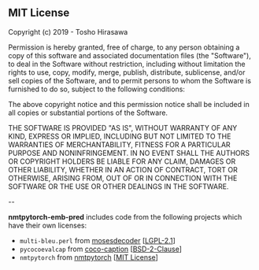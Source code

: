## MIT License

Copyright (c) 2019 - Tosho Hirasawa

Permission is hereby granted, free of charge, to any person obtaining a copy
of this software and associated documentation files (the "Software"), to deal
in the Software without restriction, including without limitation the rights
to use, copy, modify, merge, publish, distribute, sublicense, and/or sell
copies of the Software, and to permit persons to whom the Software is
furnished to do so, subject to the following conditions:

The above copyright notice and this permission notice shall be included in all
copies or substantial portions of the Software.

THE SOFTWARE IS PROVIDED "AS IS", WITHOUT WARRANTY OF ANY KIND, EXPRESS OR
IMPLIED, INCLUDING BUT NOT LIMITED TO THE WARRANTIES OF MERCHANTABILITY,
FITNESS FOR A PARTICULAR PURPOSE AND NONINFRINGEMENT. IN NO EVENT SHALL THE
AUTHORS OR COPYRIGHT HOLDERS BE LIABLE FOR ANY CLAIM, DAMAGES OR OTHER
LIABILITY, WHETHER IN AN ACTION OF CONTRACT, TORT OR OTHERWISE, ARISING FROM,
OUT OF OR IN CONNECTION WITH THE SOFTWARE OR THE USE OR OTHER DEALINGS IN THE
SOFTWARE.

--

**nmtpytorch-emb-pred** includes code from the following projects which have their own licenses:

 - `multi-bleu.perl` from [mosesdecoder](https://github.com/moses-smt/mosesdecoder) [[LGPL-2.1](https://github.com/moses-smt/mosesdecoder/blob/master/COPYING)]
 - `pycocoevalcap` from [coco-caption](https://github.com/tylin/coco-caption) [[BSD-2-Clause](https://github.com/tylin/coco-caption/blob/master/license.txt)]
- `nmtpytorch` from [nmtpytorch](https://github.com/lium-lst/nmtpytorch) [[MIT License](https://github.com/lium-lst/nmtpytorch/blob/master/LICENSE.md)]